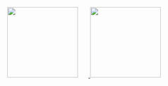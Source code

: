 <p align="center">
  <a href="s">
    <img src="https://github-readme-stats.vercel.app/api/top-langs/?username=dijeungi&exclude_repo=dkssud8150.github.io&layout=compact&theme=tokyonight" height="160" style="margin-right: 24px;" />
  </a>
  <a href="s">
    <img src="https://github-readme-stats.vercel.app/api?username=dijeungi&theme=tokyonight&show_icons=true" height="160" />
  </a>
</p>
